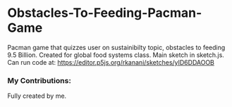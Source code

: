 # Obstacles-To-Feeding-Pacman-Game
 Pacman game that quizzes user on sustainibilty topic, obstacles to feeding 9.5 Billion. Created for global food systems class. Main sketch in sketch.js. Can run code at: https://editor.p5js.org/rkanani/sketches/yID6DDAOOB  

 ### My Contributions:
 Fully created by me.
